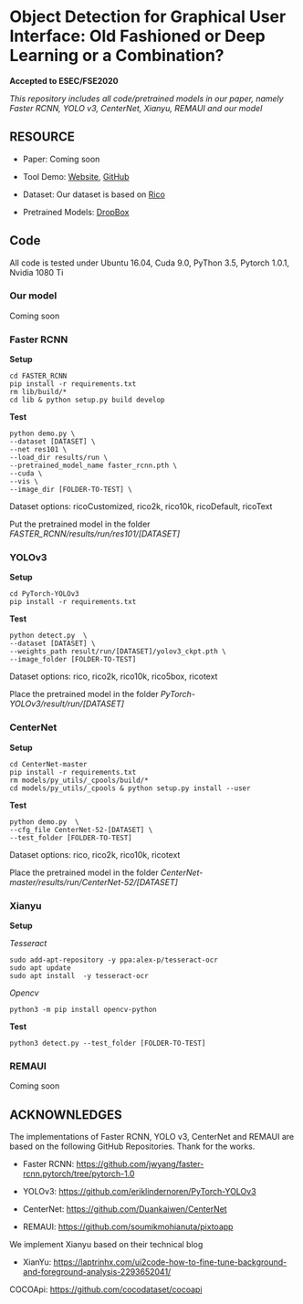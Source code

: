 # Object Detection for Graphical User Interface: Old Fashioned or Deep Learning or a Combination?

**Accepted to ESEC/FSE2020**

*This repository includes all code/pretrained models in our paper, namely Faster RCNN, YOLO v3, CenterNet, Xianyu, REMAUI and our model*


## RESOURCE

- Paper: Coming soon
- Tool Demo: [Website](http://uied.online), [GitHub](https://github.com/MulongXie/UIED-WebAPP)
- Dataset: Our dataset is based on [Rico](https://interactionmining.org/rico)

- Pretrained Models: [DropBox](https://www.dropbox.com/sh/xm1ssjkrqep3tah/AADwr4TAaVGak6wx57xuTVZsa?dl=0)


## Code
All code is tested under Ubuntu 16.04, Cuda 9.0, PyThon 3.5, Pytorch 1.0.1, Nvidia 1080 Ti


### Our model

Coming soon



### Faster RCNN

**Setup**

```
cd FASTER_RCNN
pip install -r requirements.txt
rm lib/build/*
cd lib & python setup.py build develop
```

**Test**

```
python demo.py \
--dataset [DATASET] \
--net res101 \
--load_dir results/run \
--pretrained_model_name faster_rcnn.pth \
--cuda \
--vis \
--image_dir [FOLDER-TO-TEST] \
```

Dataset options: ricoCustomized, rico2k, rico10k, ricoDefault, ricoText

Put the pretrained model in the folder *FASTER_RCNN/results/run/res101/[DATASET]*


### YOLOv3

**Setup**

```
cd PyTorch-YOLOv3
pip install -r requirements.txt
```

**Test**

```
python detect.py  \
--dataset [DATASET] \
--weights_path result/run/[DATASET]/yolov3_ckpt.pth \
--image_folder [FOLDER-TO-TEST]
```

Dataset options: rico, rico2k, rico10k, rico5box, ricotext

Place the pretrained model in the folder *PyTorch-YOLOv3/result/run/[DATASET]*



### CenterNet

**Setup**


```
cd CenterNet-master
pip install -r requirements.txt
rm models/py_utils/_cpools/build/*
cd models/py_utils/_cpools & python setup.py install --user
```

**Test**

```
python demo.py  \
--cfg_file CenterNet-52-[DATASET] \
--test_folder [FOLDER-TO-TEST]
```

Dataset options: rico, rico2k, rico10k, ricotext

Place the pretrained model in the folder *CenterNet-master/results/run/CenterNet-52/[DATASET]*


### Xianyu

**Setup**

*Tesseract*

```
sudo add-apt-repository -y ppa:alex-p/tesseract-ocr 
sudo apt update
sudo apt install  -y tesseract-ocr
```

*Opencv*

```
python3 -m pip install opencv-python
```

**Test**
```
python3 detect.py --test_folder [FOLDER-TO-TEST]
```



### REMAUI

Coming soon






## ACKNOWNLEDGES

The implementations of Faster RCNN, YOLO v3, CenterNet and REMAUI are based on the following GitHub Repositories. Thank for the works.

- Faster RCNN: https://github.com/jwyang/faster-rcnn.pytorch/tree/pytorch-1.0

- YOLOv3: https://github.com/eriklindernoren/PyTorch-YOLOv3

- CenterNet: https://github.com/Duankaiwen/CenterNet

- REMAUI: https://github.com/soumikmohianuta/pixtoapp

We implement Xianyu based on their technical blog

- XianYu: https://laptrinhx.com/ui2code-how-to-fine-tune-background-and-foreground-analysis-2293652041/

COCOApi: https://github.com/cocodataset/cocoapi
